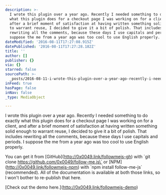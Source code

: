 ```yaml
---
description: >-
  I wrote this plugin over a year ago. Recently I needed something to do exactly
  what this plugin does for a checkout page I was working on for a client, and
  after a brief moment of satisfaction at having written something solid enough
  to warrant reuse, I decided to give it a bit of polish. That includes
  rewriting all the comments, because these days I use capitals and periods. I
  suppose the me from a year ago was too cool to use English properly.
dateModified: '2016-08-11T17:27:08.915Z'
datePublished: '2016-08-11T17:27:28.182Z'
title: ''
author: []
publisher: {}
via: {}
starred: false
sourcePath: >-
  _posts/2016-08-11-i-wrote-this-plugin-over-a-year-ago-recently-i-needed-somet.md
inFeed: true
hasPage: false
inNav: false
_type: MediaObject

---
```

I wrote this plugin over a year ago. Recently I needed something to do exactly what this plugin does for a checkout page I was working on for a client, and after a brief moment of satisfaction at having written something solid enough to warrant reuse, I decided to give it a bit of polish. That includes rewriting all the comments, because these days I use capitals and periods. I suppose the me from a year ago was too cool to use English properly.

You can get it from \[GitHub\](http://0x0049.link/followmejs-gh) with \`git clone https://github.com/0x0049/follow-me.js\` or \[NPM\](http://0x0049.link/followmejs-npm) with \`npm install follow-me-js\` (recommended). All of the documentation is available at both those links, so I won't bother to re-publish that here.

\[Check out the demo here.\](http://0x0049.link/followmejs-demo)
